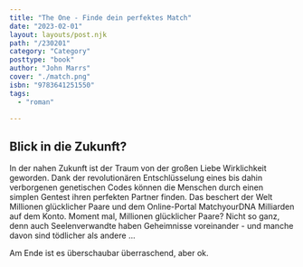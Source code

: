 ```yaml
---
title: "The One - Finde dein perfektes Match"
date: "2023-02-01"
layout: layouts/post.njk
path: "/230201"
category: "Category"
posttype: "book"
author: "John Marrs"
cover: "./match.png"
isbn: "9783641251550"
tags:
  - "roman"

---
```

## Blick in die Zukunft?

In der nahen Zukunft ist der Traum von der großen Liebe Wirklichkeit geworden. Dank der revolutionären Entschlüsselung eines bis dahin verborgenen genetischen Codes können die Menschen durch einen simplen Gentest ihren perfekten Partner finden. Das beschert der Welt Millionen glücklicher Paare und dem Online-Portal MatchyourDNA Milliarden auf dem Konto. Moment mal, Millionen glücklicher Paare? Nicht so ganz, denn auch Seelenverwandte haben Geheimnisse voreinander - und manche davon sind tödlicher als andere ...

Am Ende ist es überschaubar überraschend, aber ok.
